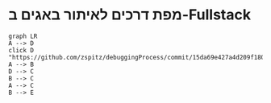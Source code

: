 # מפת דרכים לאיתור באגים ב-Fullstack

```mermaid
graph LR
A --> D
click D "https://github.com/zspitz/debuggingProcess/commit/15da69e427a4d209f180817b9bee78aaf79cc4ec"
A --> B
D --> C
B --> C
A --> C
B --> E
```